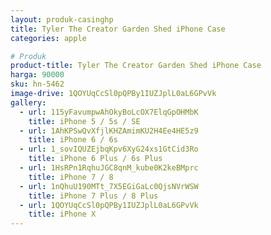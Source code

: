 ```yaml
---
layout: produk-casinghp
title: Tyler The Creator Garden Shed iPhone Case
categories: apple

# Produk
product-title: Tyler The Creator Garden Shed iPhone Case
harga: 90000
sku: hn-5462
image-drive: 1QOYUqCcSl0pQPBy1IUZJplL0aL6GPvVk
gallery:
  - url: 115yFavumpwAhOkyBoLcOX7ElqGpOHMbK
    title: iPhone 5 / 5s / SE
  - url: 1AhKPSwQvXfjlKHZAmimKU2H4Ee4HE5z9
    title: iPhone 6 / 6s
  - url: 1_sovIQUZEjbqKpv6XyG24xs1GtCid3Ro
    title: iPhone 6 Plus / 6s Plus
  - url: 1HsRPn1RqhuJGC8qnM_kube0K2keBMprc
    title: iPhone 7 / 8
  - url: 1nQhuU190MTt_7X5EGiGaLc0QjsNVrWSW
    title: iPhone 7 Plus / 8 Plus
  - url: 1QOYUqCcSl0pQPBy1IUZJplL0aL6GPvVk
    title: iPhone X
---
```

